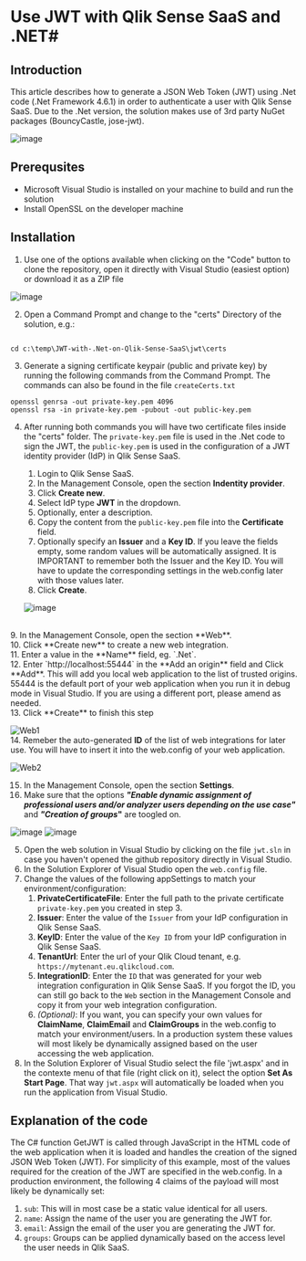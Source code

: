 # Use JWT with Qlik Sense SaaS and .NET#

## Introduction ##
This article describes how to generate a JSON Web Token (JWT) using .Net code (.Net Framework 4.6.1) in order to authenticate a user with Qlik Sense SaaS. 
Due to the .Net version, the solution makes use of 3rd party NuGet packages (BouncyCastle, jose-jwt).

![image](https://user-images.githubusercontent.com/72072893/185344360-09e1376a-651e-45a4-90bc-23f79b7623cc.png)



## Prerequsites ##
* Microsoft Visual Studio is installed on your machine to build and run the solution
* Install OpenSSL on the developer machine

## Installation ##

1. Use one of the options available when clicking on the "Code" button to clone the repository, open it directly with Visual Studio (easiest option) or download it as a ZIP file <br>

![image](https://user-images.githubusercontent.com/72072893/185239567-e80887b7-69ae-4be0-8101-0426c035c776.png)

2. Open a Command Prompt and change to the "certs" Directory of the solution, e.g.:

```

cd c:\temp\JWT-with-.Net-on-Qlik-Sense-SaaS\jwt\certs

```

3. Generate a signing certificate keypair (public and private key) by running the following commands from the Command Prompt. The commands can also be found in the file `createCerts.txt`

```
openssl genrsa -out private-key.pem 4096
openssl rsa -in private-key.pem -pubout -out public-key.pem

```

4. After running both commands you will have two certificate files inside the "certs" folder. The `private-key.pem` file is used in the .Net code to sign the JWT, the   `public-key.pem` is used in the configuration of a JWT identity provider (IdP) in Qlik Sense SaaS.

   1. Login to Qlik Sense SaaS.
   2. In the Management Console, open the section **Indentity provider**.
   3. Click **Create new**.
   4. Select IdP type **JWT** in the dropdown.
   5. Optionally, enter a description.
   6. Copy the content from the `public-key.pem` file into the **Certificate** field.
   7. Optionally specify an **Issuer** and a **Key ID**. If you leave the fields empty, some random values will be automatically assigned. It is IMPORTANT to remember both the Issuer and the Key ID. You will have to update the corresponding settings in the web.config later with those values later.
   8. Click **Create**. <br>

   ![image](https://user-images.githubusercontent.com/6170297/169548503-30d14e7f-a1fa-4dc4-a70b-081ccdc0fa8f.png)
<br>
   9. In the Management Console, open the section **Web**.<br>
   10. Click **Create new** to create a new web integration.<br>
   11. Enter a value in the **Name** field, eg. `.Net`.<br>
   12. Enter `http://localhost:55444` in the **Add an origin** field and Click **Add**. This will add you local web application to the list of trusted origins. 55444 is the default port of your web application when you run it in debug mode in Visual Studio. If you are using a different port, please amend as needed.<br>
   13. Click **Create** to finish this step <br>
   

  ![Web1](https://user-images.githubusercontent.com/6170297/171605462-16c3d750-9908-4173-abd4-7a2fbfddb5de.GIF)
<br>
   14. Remeber the auto-generated **ID** of the list of web integrations for later use. You will have to insert it into the web.config of your web application. <br>

![Web2](https://user-images.githubusercontent.com/6170297/171605631-9f4b9a1b-d1d1-47fc-8369-b35c80bd9a95.GIF) <br>

   15. In the Management Console, open the section **Settings**.
   16. Make sure that the options **_"Enable dynamic assignment of professional users and/or analyzer users depending on the use case"_** and **_"Creation of groups_"**  are toogled on.

   ![image](https://user-images.githubusercontent.com/6170297/169549600-d4337cc6-966d-48e4-9a3d-94f799903eb0.png) ![image](https://user-images.githubusercontent.com/6170297/169549817-d530945d-92fa-4b53-b929-65e207d7f6e2.png)

5. Open the web solution in Visual Studio by clicking on the file `jwt.sln` in case you haven't opened the github repository directly in Visual Studio.
6. In the Solution Explorer of Visual Studio open the `web.config` file.
7. Change the values of the following appSettings to match your environment/configuration: 
   1. **PrivateCertificateFile**: Enter the full path to the private certificate `private-key.pem` you created in step 3.
   2. **Issuer**: Enter the value of the `Issuer` from your IdP configuration in Qlik Sense SaaS.
   3. **KeyID**: Enter the value of the `Key ID` from your IdP configuration in Qlik Sense SaaS.
   4. **TenantUrl**: Enter the url of your Qlik Cloud tenant, e.g. `https://mytenant.eu.qlikcloud.com`.
   5. **IntegrationID**: Enter the `ID` that was generated for your web integration configuration in Qlik Sense SaaS. If you forgot the ID, you can still go back to the `Web` section in the Management Console and copy it from your web integration configuration.
   6. _(Optional)_: If you want, you can specify your own values for **ClaimName**, **ClaimEmail** and **ClaimGroups** in the web.config to match your environment/users. In a production system these values will most likely be dynamically assigned based on the user accessing the web application.
8. In the Solution Explorer of Visual Studio select the file 'jwt.aspx' and in the contexte menu of that file (right click on it), select the option **Set As Start Page**. That way `jwt.aspx` will automatically be loaded when you run the application from Visual Studio.

## Explanation of the code ##
The C# function GetJWT is called through JavaScript in the HTML code of the web application when it is loaded and handles the creation of the signed JSON Web Token (JWT). For simplicity of this example, most of the values required for the creation of the JWT are specified in the web.config. In a production environment, the following 4 claims of the payload will most likely be dynamically set:<br>
1. `sub`: This will in most case be a static value identical for all users.
2. `name`: Assign the name of the user you are generating the JWT for.
3. `email`: Assign the email of the user you are generating the JWT for.
4. `groups`: Groups can be applied dynamically based on the access level the user needs in Qlik SaaS.
